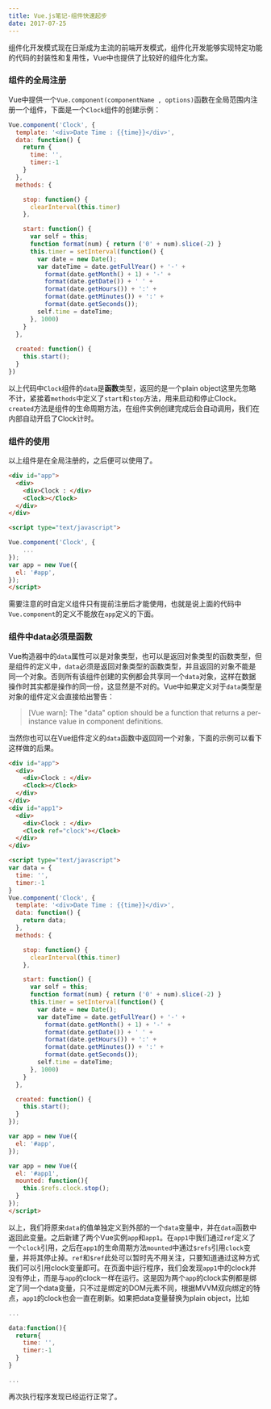 ```yaml
---
title: Vue.js笔记-组件快速起步
date: 2017-07-25
---
```


组件化开发模式现在日渐成为主流的前端开发模式，组件化开发能够实现特定功能的代码的封装性和复用性，Vue中也提供了比较好的组件化方案。

### 组件的全局注册

Vue中提供一个`Vue.component(componentName , options)`函数在全局范围内注册一个组件，下面是一个`Clock`组件的创建示例：

```js
Vue.component('Clock', {
  template: '<div>Date Time : {{time}}</div>',
  data: function() {
    return {
      time: '',
      timer:-1
    }
  },
  methods: {

    stop: function() {
      clearInterval(this.timer)
    },

    start: function() {
      var self = this;
      function format(num) { return ('0' + num).slice(-2) }
      this.timer = setInterval(function() {
        var date = new Date();
        var dateTime = date.getFullYear() + '-' +
          format(date.getMonth() + 1) + '-' +
          format(date.getDate()) + ' ' +
          format(date.getHours()) + ':' +
          format(date.getMinutes()) + ':' +
          format(date.getSeconds());
        self.time = dateTime;
      }, 1000)
    }
  },
  
  created: function() {
    this.start();
  }
})
```
以上代码中`Clock`组件的`data`是**函数**类型，返回的是一个plain object这里先忽略不计，紧接着`methods`中定义了`start`和`stop`方法，用来启动和停止Clock。`created`方法是组件的生命周期方法，在组件实例创建完成后会自动调用，我们在内部自动开启了Clock计时。

### 组件的使用

以上组件是在全局注册的，之后便可以使用了。

```html
<div id="app">
  <div>
    <div>Clock : </div>
    <Clock></Clock>
  </div>
</div>

<script type="text/javascript">

Vue.component('Clock', {
    ...
});
var app = new Vue({
  el: '#app',
});
</script>
```
需要注意的时自定义组件只有提前注册后才能使用，也就是说上面的代码中`Vue.component`的定义不能放在`app`定义的下面。

### 组件中data必须是函数

Vue构造器中的`data`属性可以是对象类型，也可以是返回对象类型的函数类型，但是组件的定义中，`data`必须是返回对象类型的函数类型，并且返回的对象不能是同一个对象。否则所有该组件创建的实例都会共享同一个`data`对象，这样在数据操作时其实都是操作的同一份，这显然是不对的。Vue中如果定义对于`data`类型是对象的组件定义会直接给出警告：

>[Vue warn]: The "data" option should be a function that returns a per-instance value in component definitions.
>

当然你也可以在Vue组件定义的`data`函数中返回同一个对象，下面的示例可以看下这样做的后果。

```html
<div id="app">
  <div>
    <div>Clock : </div>
    <Clock></Clock>
  </div>
</div>
<div id="app1">
  <div>
    <div>Clock : </div>
    <Clock ref="clock"></Clock>
  </div>
</div>

<script type="text/javascript">
var data = {
  time: '',
  timer:-1
}
Vue.component('Clock', {
  template: '<div>Date Time : {{time}}</div>',
  data: function() {
    return data;
  },
  methods: {

    stop: function() {
      clearInterval(this.timer)
    },

    start: function() {
      var self = this;
      function format(num) { return ('0' + num).slice(-2) }
      this.timer = setInterval(function() {
        var date = new Date();
        var dateTime = date.getFullYear() + '-' +
          format(date.getMonth() + 1) + '-' +
          format(date.getDate()) + ' ' +
          format(date.getHours()) + ':' +
          format(date.getMinutes()) + ':' +
          format(date.getSeconds());
        self.time = dateTime;
      }, 1000)
    }
  },

  created: function() {
    this.start();
  }
});

var app = new Vue({
  el: '#app',
});

var app = new Vue({
  el: '#app1',
  mounted: function(){
    this.$refs.clock.stop();
  }
});
</script>
```

以上，我们将原来`data`的值单独定义到外部的一个`data`变量中，并在`data`函数中返回此变量。之后新建了两个Vue实例`app`和`app1`。在`app1`中我们通过`ref`定义了一个`clock`引用，之后在`app1`的生命周期方法`mounted`中通过`$refs`引用`clock`变量，并将其停止掉。`ref`和`$ref`此处可以暂时先不用关注，只要知道通过这种方式我们可以引用clock变量即可。在页面中运行程序，我们会发现`app1`中的clock并没有停止，而是与`app`的clock一样在运行。这是因为两个`app`的clock实例都是绑定了同一个data变量，只不过是绑定的DOM元素不同，根据MVVM双向绑定的特点，`app1`的clock也会一直在刷新。如果把data变量替换为plain object，比如

```js
...

data:function(){
  return{
    time: '',
    timer:-1
  }
}

...
```

再次执行程序发现已经运行正常了。
